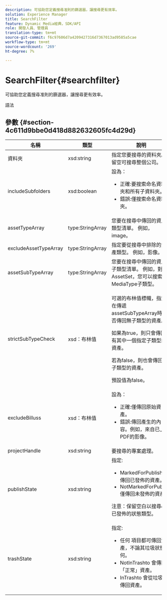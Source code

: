 ```yaml
---
description: 可協助您定義搜尋准則的篩選器，讓搜尋更有效率。
solution: Experience Manager
title: SearchFilter
feature: Dynamic Media經典，SDK/API
role: 開發人員、管理員
translation-type: tm+mt
source-git-commit: f6c97606d7a4209427316d7367013ad9585a5cae
workflow-type: tm+mt
source-wordcount: '269'
ht-degree: 7%

---
```



# SearchFilter{#searchfilter}

可協助您定義搜尋准則的篩選器，讓搜尋更有效率。

語法

## 參數 {#section-4c611d9bbe0d418d882632605fc4d29d}

<table id="table_57CEE262A33A4E898C6AFB30C93FD874"> 
 <thead> 
  <tr> 
   <th colname="col1" class="entry"> 名稱 </th> 
   <th colname="col2" class="entry"> 類型 </th> 
   <th colname="col3" class="entry"> 說明 </th> 
  </tr> 
 </thead>
 <tbody> 
  <tr> 
   <td colname="col1"> <span class="codeph"> <span class="varname"> 資料夾</span> </span> </td> 
   <td colname="col2"> <span class="codeph"> xsd:string</span> </td> 
   <td colname="col3"> 指定您要搜尋的資料夾。 留空可搜尋整個公司。 </td> 
  </tr> 
  <tr> 
   <td colname="col1"> <span class="codeph"> <span class="varname"> includeSubfolders</span> </span> </td> 
   <td colname="col2"> <span class="codeph"> xsd:boolean</span> </td> 
   <td colname="col3">設為： 
    <ul id="ul_BD8686943BD14D05A21C00192D4D70D3"> 
     <li id="li_B6A6DE5AAEFF4A80A8413B4785A88222"><span class="codeph"> 正確</span>:要搜索命名資料夾和所有子資料夾。 </li> 
     <li id="li_10A581F98B4847ED8EBE4AECC3AD70A8"><span class="codeph"> 錯誤</span>:僅搜索命名資料夾。 </li> 
    </ul> </td> 
  </tr> 
  <tr> 
   <td colname="col1"> <span class="codeph"> <span class="varname"> assetTypeArray</span> </span> </td> 
   <td colname="col2"> <span class="codeph"> type:StringArray</span> </td> 
   <td colname="col3">您要在搜尋中傳回的資產類型清單。 例如，<span class="codeph"> image</span>。 </td> 
  </tr> 
  <tr> 
   <td colname="col1"> <span class="codeph"> <span class="varname"> excludeAssetTypeArray</span> </span> </td> 
   <td colname="col2"> <span class="codeph"> type:StringArray</span> </td> 
   <td colname="col3"> 指定要從搜尋中排除的資產類型。 例如，影像。 </td> 
  </tr> 
  <tr> 
   <td colname="col1"> <span class="codeph"> <span class="varname"> assetSubTypeArray</span> </span> </td> 
   <td colname="col2"> <span class="codeph"> type:StringArray</span> </td> 
   <td colname="col3">您要在搜尋中傳回的資產子類型清單。 例如，對於<span class="codeph"> AssetSet</span>，您可以搜索<span class="codeph"> MediaType</span>子類型。 </td> 
  </tr> 
  <tr> 
   <td colname="col1"><span class="codeph"><span class="varname"> strictSubTypeCheck</span></span> </td> 
   <td colname="col2"><span class="codeph"> xsd：布林值</span> </td> 
   <td colname="col3"> <p>可選的布林值標幟，指定在傳遞<span class="codeph"> assetSubTypeArray</span>時是否傳回無子類型的資產。 </p> <p>如果為true，則只會傳回具有其中一個指定子類型的資產。 </p> <p>若為false，則也會傳回無子類型的資產。 </p> <p>預設值為false。 </p> </td> 
  </tr> 
  <tr> 
   <td colname="col1"> <span class="codeph"> <span class="varname"> excludeBilluss</span> </span> </td> 
   <td colname="col2"> <span class="codeph"> xsd：布林值</span> </td> 
   <td colname="col3">設為： 
    <ul id="ul_8C164A5D9F0F43968C86A67FA6884F35"> 
     <li id="li_D8009688FF2C439D98D6C1052C1A6CBE"><span class="codeph"> 正確</span>:僅傳回原始資產。 </li> 
     <li id="li_4970226BF0FF42388CAE4415FB63AF16"><span class="codeph"> 錯誤</span>:傳回產生的內容。例如，來自已上傳PDF的影像。 </li> 
    </ul> </td> 
  </tr> 
  <tr> 
   <td colname="col1"> <span class="codeph"> <span class="varname"> projectHandle</span> </span> </td> 
   <td colname="col2"> <span class="codeph"> xsd:string</span> </td> 
   <td colname="col3"> 要搜尋的專案處理。 </td> 
  </tr> 
  <tr> 
   <td colname="col1"> <span class="codeph"> <span class="varname"> publishState</span> </span> </td> 
   <td colname="col2"> <span class="codeph"> xsd:string</span> </td> 
   <td colname="col3">指定: 
    <ul id="ul_96FFEE28F7624C1FB0356776B4C7CD53"> 
     <li id="li_DCB07288E5F44E05A4D83D3F34B0E08E"><span class="codeph"> MarkedForPublish</span> 僅傳回已發佈的資產。 </li> 
     <li id="li_9A9A852248DB490DB958AE986DF02672"><span class="codeph"> NotMarkedForPublish</span> 僅傳回未發佈的資產。 </li> 
    </ul> <p>注意：保留空白以搜尋<i>all</i>已發佈的狀態類型。 </p> </td> 
  </tr> 
  <tr> 
   <td colname="col1"> <span class="codeph"> <span class="varname"> trashState</span> </span> </td> 
   <td colname="col2"> <span class="codeph"> xsd:string</span> </td> 
   <td colname="col3">指定: 
    <ul id="ul_D31B903FA8DA4CFFABAFABA3D8DA91EC"> 
     <li id="li_E4386C8260E64F0BAFE5BA57FF788E48"><span class="codeph"> 任何</span> 項目都可傳回資產，不論其垃圾狀態為何。 </li> 
     <li id="li_0B8933FE18C643828075EC8CE8C0223C"><span class="codeph"> NotInTrashto</span> 會傳回「正常」資產。 </li> 
     <li id="li_A1F46A0762FA4D4BA9F7247338238DC6"><span class="codeph"> InTrashto</span> 會從垃圾筒傳回資產。 </li> 
    </ul> </td> 
  </tr> 
 </tbody> 
</table>

